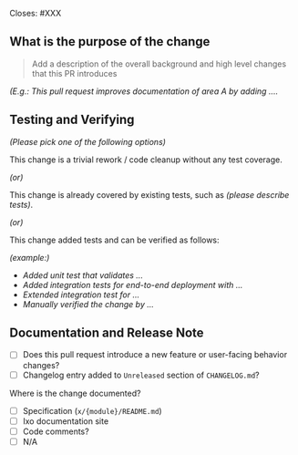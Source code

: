 <!-- < < < < < < < < < < < < < < < < < < < < < < < < < < < < < < < < < ☺
v                               ✰  Thanks for creating a PR! ✰
v    Before smashing the submit button please review the checkboxes.
v    If a checkbox is n/a - please still include it but + a little note why
v    If your PR doesn't close an issue, that's OK!  Just remove the Closes: #XXX line!
☺ > > > > > > > > > > > > > > > > > > > > > > > > > > > > > > > > >  -->

Closes: #XXX

## What is the purpose of the change

> Add a description of the overall background and high level changes that this PR introduces

_(E.g.: This pull request improves documentation of area A by adding ...._

## Testing and Verifying

_(Please pick one of the following options)_

This change is a trivial rework / code cleanup without any test coverage.

_(or)_

This change is already covered by existing tests, such as _(please describe tests)_.

_(or)_

This change added tests and can be verified as follows:

_(example:)_

- _Added unit test that validates ..._
- _Added integration tests for end-to-end deployment with ..._
- _Extended integration test for ..._
- _Manually verified the change by ..._

## Documentation and Release Note

- [ ] Does this pull request introduce a new feature or user-facing behavior changes?
- [ ] Changelog entry added to `Unreleased` section of `CHANGELOG.md`?

Where is the change documented?

- [ ] Specification (`x/{module}/README.md`)
- [ ] Ixo documentation site
- [ ] Code comments?
- [ ] N/A
